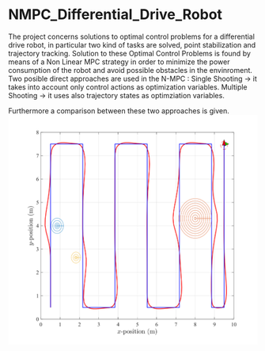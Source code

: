 # NMPC_Differential_Drive_Robot
The project concerns solutions to optimal control problems for a differential drive robot, in particular two kind of tasks are solved, point stabilization and trajectory tracking.
Solution to these Optimal Control Problems is found by means of a Non Linear MPC strategy in order to minimize the power consumption of the robot and avoid possible obstacles in the envinroment.
Two posible direct approaches are used in the N-MPC :
Single Shooting -> it takes into account only control actions as optimization variables.
Multiple Shooting -> it uses also trajectory states as optimziation variables.

Furthermore a comparison between these two approaches is given.
![alt text](https://github.com/DT-Repo/NMPC_Differential_Drive_Robot/blob/master/traj_trek.svg?raw=true)
 
